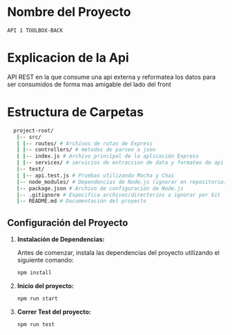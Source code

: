 # Nombre del Proyecto
    API 1 TOOLBOX-BACK

# Explicacion de la Api

   API REST en la que consume una api externa y reformatea los datos para ser consumidos de forma mas amigable del lado del front

# Estructura de Carpetas
 ```bash
   project-root/
    |-- src/
    | |-- routes/ # Archivos de rutas de Express
    | |-- controllers/ # metodos de parseo a json
    | |-- index.js # Archivo principal de la aplicación Express
    | |-- services/ # servicios de extraccion de data y formateo de api externa
    |-- test/
    | |-- api.test.js # Pruebas utilizando Mocha y Chai
    |-- node_modules/ # Dependencias de Node.js (ignorar en repositorio)
    |-- package.json # Archivo de configuración de Node.js
    |-- .gitignore # Especifica archivos/directorios a ignorar por Git
    |-- README.md # Documentación del proyecto
```
## Configuración del Proyecto

1. **Instalación de Dependencias:**

   Antes de comenzar, instala las dependencias del proyecto utilizando el siguiente comando:

   ```bash
   npm install

2. **Inicio del proyecto:**
   
   ```bash
   npm run start

3. **Correr Test del proyecto:**
   
   ```bash
   npm run test